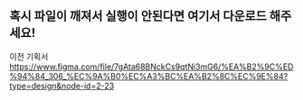 <h2>혹시 파일이 깨져서 실행이 안된다면 여기서 다운로드 해주세요!</h2>

이전 기획서
https://www.figma.com/file/7gAta68BNckCs9qtNi3mG6/%EA%B2%9C%ED%94%84_306_%EC%9A%B0%EC%A3%BC%EA%B2%8C%EC%9E%84?type=design&node-id=2-23
